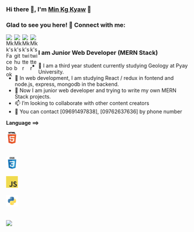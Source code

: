### Hi there 👋, I'm [Min Kg Kyaw](https://www.facebook.com/min.kgkyaw) 🧑‍

### Glad to see you here! 🤩 Connect with me:
<a href='https://www.facebook.com/min.kgkyaw'> <img align="left" alt="Mkk's Facebook" width="22px" src="https://cdn.jsdelivr.net/npm/simple-icons@v3/icons/facebook.svg"/> </a>

<a href='https://github.com/mwebeducation'> <img align="left" alt="Mkk's github" width="22px" src="https://cdn.jsdelivr.net/npm/simple-icons@v3/icons/github.svg"/> </a>

<a href='https://twitter.com/minkgkyaw'> <img align="left" alt="Mkk's twitter" width="22px" src="https://cdn.jsdelivr.net/npm/simple-icons@v3/icons/twitter.svg"/> </a>

<a href='https://www.youtube.com/channel/UCl0CQDValffBAWibcoBpe7w'> <img align="left" alt="Mkk's twitter" width="22px" src="https://cdn.jsdelivr.net/npm/simple-icons@v3/icons/youtube.svg"/> </a>

<br/>

### I am Junior Web Developer (MERN Stack)
* 🔭 I am a third year student currently studying Geology at Pyay University. <br>
* 🌱 In web development, I am studying React / redux in fontend and node.js, express, mongodb in the backend. <br>
* 👯 Now I am junior web developer and trying to write my own MERN Stack projects. <br>
* 📫 I’m looking to collaborate with other content creators <br>
* 💬 You can contact [09691497838], [09762637636] by phone number <br/>

**Language ==>** &nbsp;
<code> <a href='https://en.wikipedia.org/wiki/HTML'> <img width='32px' src='https://raw.githubusercontent.com/github/explore/80688e429a7d4ef2fca1e82350fe8e3517d3494d/topics/html/html.png'/> </a> </code> 
<code> <a href='https://en.wikipedia.org/wiki/Cascading_Style_Sheets'> <img width='32px' src='https://raw.githubusercontent.com/github/explore/80688e429a7d4ef2fca1e82350fe8e3517d3494d/topics/css/css.png'/> </a> </code> 
<code> <a href='https://en.wikipedia.org/wiki/JavaScript'> <img width='32px' src='https://raw.githubusercontent.com/github/explore/80688e429a7d4ef2fca1e82350fe8e3517d3494d/topics/javascript/javascript.png'/> </a> </code> 
<code> <a href='https://en.wikipedia.org/wiki/Python'> <img width='32px' src='https://raw.githubusercontent.com/github/explore/80688e429a7d4ef2fca1e82350fe8e3517d3494d/topics/python/python.png'/> </a> </code>
<code> <a href='https://en.wikipedia.org/wiki/Dart_(programming_language)'> <img width='32px' src='https://dart.dev/assets/shared/dart/logo+text/horizontal/white-e71fb382ad5229792cc704b3ee7a88f8013e986d6e34f0956d89c453b454d0a5.svg'/> </a> </code>



